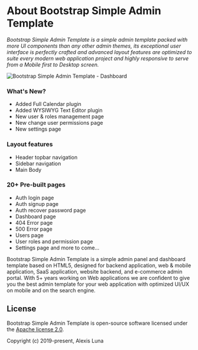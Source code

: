 # About Bootstrap Simple Admin Template
*Bootstrap Simple Admin Template is a simple admin template packed with more UI components than any other admin themes, its exceptional user interface is perfectly crafted and advanced layout features are optimized to suite every modern web application project and highly responsive to serve from a Mobile first to Desktop screen.* 

![Bootstrap Simple Admin Template - Dashboard](https://i.postimg.cc/pT94fWs9/dashboard.png)

### What's New?
- Added Full Calendar plugin
- Added WYSIWYG Text Editor plugin
- New user & roles management page
- New change user permissions page
- New settings page

### Layout features
- Header topbar navigation
- Sidebar navigation
- Main Body

### 20+ Pre-built pages
- Auth login page
- Auth signup page
- Auth recover password page
- Dashboard page
- 404 Error page
- 500 Error page
- Users page
- User roles and permission page
- Settings page and more to come…


Bootstrap Simple Admin Template is a simple admin panel and dashboard template based on HTML5, designed for backend application, web & mobile application, SaaS application, website backend, and e-commerce admin portal. With 5+ years working on Web applications we are confident to give you the best admin template for your web application with optimized UI/UX on mobile and on the search engine.


## License

Bootstrap Simple Admin Template is open-source software licensed under the [Apache license 2.0](http://www.apache.org/licenses/LICENSE-2.0).

Copyright (c) 2019-present, Alexis Luna

